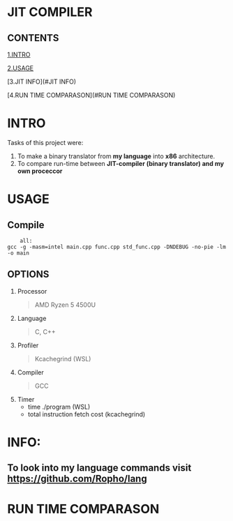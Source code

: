 # JIT COMPILER

## CONTENTS

[1.INTRO](#INTRO)


[2.USAGE](#USAGE)

[3.JIT INFO](#JIT INFO)

[4.RUN TIME COMPARASON](#RUN TIME COMPARASON)

# INTRO

Tasks of this project were: 
1. To make a binary translator from **my language** into **x86** architecture.
2. To compare run-time between **JIT-compiler (binary translator) and my own proceccor** 



# USAGE

## Compile
		all:
	gcc -g -masm=intel main.cpp func.cpp std_func.cpp -DNDEBUG -no-pie -lm -o main	


## OPTIONS

1.  Processor
    > AMD Ryzen 5 4500U
2.  Language
    > C, C++
3.  Profiler
    > Kcachegrind (WSL)
4.  Compiler
    > GCC
5.  Timer
    + time ./program (WSL)
    + total instruction fetch cost (kcachegrind)

# INFO:

## To look into **my language commands** visit https://github.com/Ropho/lang



# RUN TIME COMPARASON
